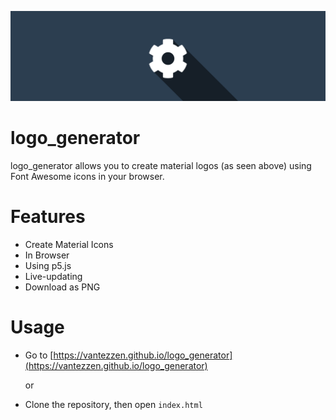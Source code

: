 <p align="center">
    <img src="logo.png">
</p>

# logo_generator
logo_generator allows you to create material logos (as seen above) using Font Awesome icons in your browser.

# Features
- Create Material Icons
- In Browser
- Using p5.js
- Live-updating
- Download as PNG

# Usage
- Go to [https://vantezzen.github.io/logo_generator](https://vantezzen.github.io/logo_generator)
  
  or
- Clone the repository, then open `index.html`
